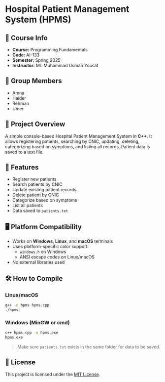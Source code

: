# Hospital Patient Management System (HPMS)

## 📘 Course Info

- **Course:** Programming Fundamentals
- **Code:** AI-133
- **Semester:** Spring 2025
- **Instructor:** Mr. Muhammad Usman Yousaf

## 👥 Group Members

- Amna
- Haider
- Rehman
- Umer

## 🏥 Project Overview

A simple console-based Hospital Patient Management System in **C++**. It allows registering patients, searching by CNIC, updating, deleting, categorizing based on symptoms, and listing all records. Patient data is saved to a text file.

## 🔧 Features

- Register new patients
- Search patients by CNIC
- Update existing patient records
- Delete patient by CNIC
- Categorize based on symptoms
- List all patients
- Data saved to `patients.txt`

## 🖥 Platform Compatibility

- Works on **Windows**, **Linux**, and **macOS** terminals
- Uses platform-specific color support:
  - `windows.h` on Windows
  - ANSI escape codes on Linux/macOS
- No external libraries used

## 🛠 How to Compile

### Linux/macOS

```bash
g++ -o hpms hpms.cpp
./hpms
```

### Windows (MinGW or cmd)

```bash
c++ hpms.cpp -o hpms.exe
hpms.exe
```

> Make sure `patients.txt` exists in the same folder for data to be saved.

## 📄 License

This project is licensed under the [MIT License](LICENSE).
